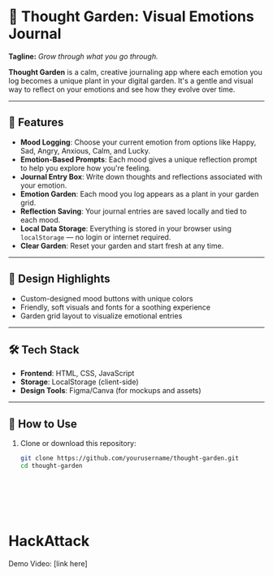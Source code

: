 # 🌱 Thought Garden: Visual Emotions Journal

**Tagline:** _Grow through what you go through._

**Thought Garden** is a calm, creative journaling app where each emotion you log becomes a unique plant in your digital garden. It's a gentle and visual way to reflect on your emotions and see how they evolve over time.

---

## 🌼 Features

- **Mood Logging**: Choose your current emotion from options like Happy, Sad, Angry, Anxious, Calm, and Lucky.
- **Emotion-Based Prompts**: Each mood gives a unique reflection prompt to help you explore how you're feeling.
- **Journal Entry Box**: Write down thoughts and reflections associated with your emotion.
- **Emotion Garden**: Each mood you log appears as a plant in your garden grid.
- **Reflection Saving**: Your journal entries are saved locally and tied to each mood.
- **Local Data Storage**: Everything is stored in your browser using `localStorage` — no login or internet required.
- **Clear Garden**: Reset your garden and start fresh at any time.

---

## 🎨 Design Highlights

- Custom-designed mood buttons with unique colors
- Friendly, soft visuals and fonts for a soothing experience
- Garden grid layout to visualize emotional entries

---

## 🛠️ Tech Stack

- **Frontend**: HTML, CSS, JavaScript
- **Storage**: LocalStorage (client-side)
- **Design Tools**: Figma/Canva (for mockups and assets)

---

## 🚀 How to Use

1. Clone or download this repository:
   ```bash
   git clone https://github.com/yourusername/thought-garden.git
   cd thought-garden








# HackAttack
Demo Video: [link here]
